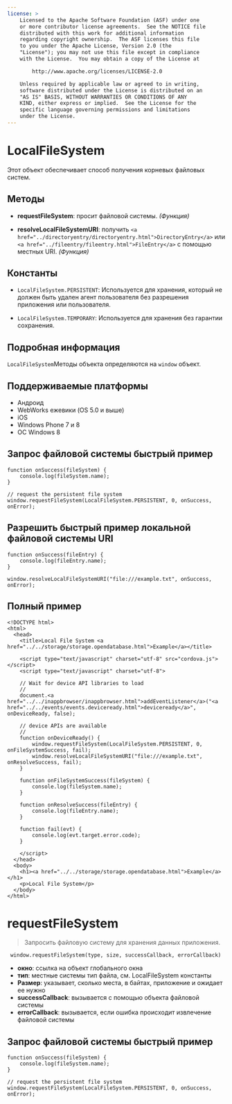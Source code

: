 ```yaml
---
license: >
    Licensed to the Apache Software Foundation (ASF) under one
    or more contributor license agreements.  See the NOTICE file
    distributed with this work for additional information
    regarding copyright ownership.  The ASF licenses this file
    to you under the Apache License, Version 2.0 (the
    "License"); you may not use this file except in compliance
    with the License.  You may obtain a copy of the License at

        http://www.apache.org/licenses/LICENSE-2.0

    Unless required by applicable law or agreed to in writing,
    software distributed under the License is distributed on an
    "AS IS" BASIS, WITHOUT WARRANTIES OR CONDITIONS OF ANY
    KIND, either express or implied.  See the License for the
    specific language governing permissions and limitations
    under the License.
---
```


# LocalFileSystem

Этот объект обеспечивает способ получения корневых файловых систем.

## Методы

*   **requestFileSystem**: просит файловой системы. *(Функция)*

*   **resolveLocalFileSystemURI**: получить `<a href="../directoryentry/directoryentry.html">DirectoryEntry</a>` или `<a href="../fileentry/fileentry.html">FileEntry</a>` с помощью местных URI. *(Функция)*

## Константы

*   `LocalFileSystem.PERSISTENT`: Используется для хранения, который не должен быть удален агент пользователя без разрешения приложения или пользователя.

*   `LocalFileSystem.TEMPORARY`: Используется для хранения без гарантии сохранения.

## Подробная информация

`LocalFileSystem`Методы объекта определяются на `window` объект.

## Поддерживаемые платформы

*   Андроид
*   WebWorks ежевики (OS 5.0 и выше)
*   iOS
*   Windows Phone 7 и 8
*   ОС Windows 8

## Запрос файловой системы быстрый пример

    function onSuccess(fileSystem) {
        console.log(fileSystem.name);
    }
    
    // request the persistent file system
    window.requestFileSystem(LocalFileSystem.PERSISTENT, 0, onSuccess, onError);
    

## Разрешить быстрый пример локальной файловой системы URI

    function onSuccess(fileEntry) {
        console.log(fileEntry.name);
    }
    
    window.resolveLocalFileSystemURI("file:///example.txt", onSuccess, onError);
    

## Полный пример

    <!DOCTYPE html>
    <html>
      <head>
        <title>Local File System <a href="../../storage/storage.opendatabase.html">Example</a></title>
    
        <script type="text/javascript" charset="utf-8" src="cordova.js"></script>
        <script type="text/javascript" charset="utf-8">
    
        // Wait for device API libraries to load
        //
        document.<a href="../../inappbrowser/inappbrowser.html">addEventListener</a>("<a href="../../events/events.deviceready.html">deviceready</a>", onDeviceReady, false);
    
        // device APIs are available
        //
        function onDeviceReady() {
            window.requestFileSystem(LocalFileSystem.PERSISTENT, 0, onFileSystemSuccess, fail);
            window.resolveLocalFileSystemURI("file:///example.txt", onResolveSuccess, fail);
        }
    
        function onFileSystemSuccess(fileSystem) {
            console.log(fileSystem.name);
        }
    
        function onResolveSuccess(fileEntry) {
            console.log(fileEntry.name);
        }
    
        function fail(evt) {
            console.log(evt.target.error.code);
        }
    
        </script>
      </head>
      <body>
        <h1><a href="../../storage/storage.opendatabase.html">Example</a></h1>
        <p>Local File System</p>
      </body>
    </html>
    

# requestFileSystem

> Запросить файловую систему для хранения данных приложения.

     window.requestFileSystem(type, size, successCallback, errorCallback)
    

*   **окно**: ссылка на объект глобального окна
*   **тип**: местные системы тип файла, см. LocalFileSystem константы
*   **Размер**: указывает, сколько места, в байтах, приложение и ожидает ее нужно
*   **successCallback**: вызывается с помощью объекта файловой системы
*   **errorCallback**: вызывается, если ошибка происходит извлечение файловой системы

## Запрос файловой системы быстрый пример

    function onSuccess(fileSystem) {
        console.log(fileSystem.name);
    }
    
    // request the persistent file system
    window.requestFileSystem(LocalFileSystem.PERSISTENT, 0, onSuccess, onError);